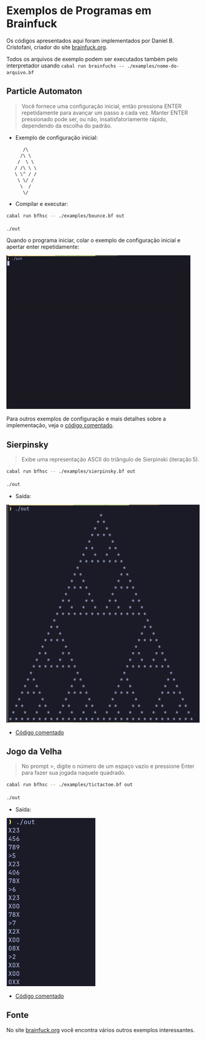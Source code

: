 # Exemplos de Programas em Brainfuck

Os códigos apresentados aqui foram implementados por Daniel B. Cristofani, criador do site [brainfuck.org](https://brainfuck.org/).

Todos os arquivos de exemplo podem ser executados também pelo interpretador usando `cabal run brainfuchs -- ./examples/nome-do-arquivo.bf`

## Particle Automaton

> Você fornece uma configuração inicial, então pressiona ENTER repetidamente para avançar um passo a cada vez.
> Manter ENTER pressionado pode ser, ou não, insatisfatoriamente rápido, dependendo da escolha do padrão.

- Exemplo de configuração inicial:

```
      /\
     /\ \
    /  \ \
   / /\ \ \
   \ \^ / /
    \ \/ /
     \  /
      \/
```

- Compilar e executar:

```bash
cabal run bfhsc -- ./examples/bounce.bf out

./out
```

Quando o programa iniciar, colar o exemplo de configuração inicial e apertar enter repetidamente:

![bounce.gif](../prints/bounce.gif)

Para outros exemplos de configuração e mais detalhes sobre a implementação, veja o [código comentado](../bounce.bf).

## Sierpinsky

> Exibe uma representação ASCII do triângulo de Sierpinski (iteração 5).

```bash
cabal run bfhsc -- ./examples/sierpinsky.bf out

./out
```

- Saída:

![sierpinsky.png](../prints/sierpinsky.png)

- [Código comentado](../sierpinsky.bf)

## Jogo da Velha

> No prompt >, digite o número de um espaço vazio e pressione Enter para fazer sua jogada naquele quadrado.

```bash
cabal run bfhsc -- ./examples/tictactoe.bf out

./out
```

- Saída:

![tictactoe.png](../prints/tictactoe.png)

- [Código comentado](../tictactoe.bf)

## Fonte

No site [brainfuck.org](https://brainfuck.org/) você encontra vários outros exemplos interessantes.
